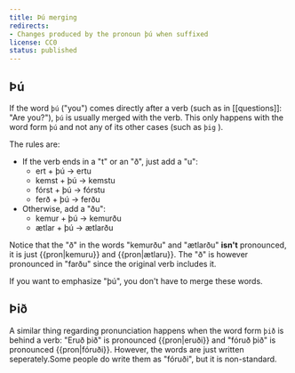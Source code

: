 ```yaml
---
title: Þú merging
redirects:
- Changes produced by the pronoun þú when suffixed
license: CC0
status: published
---
```


<level level="a1"/>

## Þú

If the word `þú` ("you") comes directly after a verb (such as in [[questions]]: "Are you?"), `þú` is usually merged with the verb. This only happens with the word form `þú` and not any of its other cases (such as `þig` ).

The rules are:

* If the verb ends in a "t" or an "ð", just add a "u":
  * ert + þú → ertu
  * kemst + þú → kemstu
  * fórst + þú → fórstu
  * ferð + þú → ferðu
* Otherwise, add a "ðu":
  * kemur + þú → kemurðu
  * ætlar + þú → ætlarðu

Notice that the "ð" in the words "kemurðu" and "ætlarðu" **isn't** pronounced, it is just {{pron|kemuru}} and {{pron|ætlaru}}. The "ð" is however pronounced in "farðu" since the original verb includes it.

If you want to emphasize "þú", you don't have to merge these words.

## Þið

A similar thing regarding pronunciation happens when the word form `þið` is behind a verb: "Eruð þið" is pronounced {{pron|eruði}} and "fóruð þið" is pronounced {{pron|fóruði}}. However, the words are just written seperately.<note>Some people do write them as "fóruði", but it is non-standard.</note>
